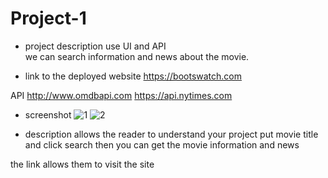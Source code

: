 # Project-1

- project description
use UI and API  
we can search information and news about the movie.

- link to the deployed website
https://bootswatch.com

API
http://www.omdbapi.com
https://api.nytimes.com


- screenshot
![1](./project-1/1.png)
![2](./project-1/2.png)


- description allows the reader to understand your project
put movie title and click search then you can get the movie information and news

the link allows them to visit the site
